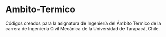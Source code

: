 # Ambito-Termico

Códigos creados para la asignatura de Ingeniería del Ámbito Térmico de la carrera de Ingeniería Civil Mecánica de la Universidad de Tarapacá, Chile.
